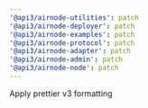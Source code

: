 ```yaml
---
'@api3/airnode-utilities': patch
'@api3/airnode-deployer': patch
'@api3/airnode-examples': patch
'@api3/airnode-protocol': patch
'@api3/airnode-adapter': patch
'@api3/airnode-admin': patch
'@api3/airnode-node': patch
---
```


Apply prettier v3 formatting
